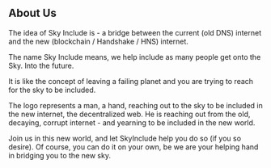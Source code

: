 ## About Us

The idea of Sky Include is - a bridge between the current (old DNS) internet and the new (blockchain / Handshake / HNS) internet. 

The name Sky Include means, we help include as many people get onto the Sky. Into the future.

It is like the concept of leaving a failing planet and you are trying to reach for the sky to be included.

The logo represents a man, a hand, reaching out to the sky to be included in the new internet, the decentralized web. He is reaching out from the old, decaying, corrupt internet - and yearning to be included in the new world.

Join us in this new world, and let SkyInclude help you do so (if you so desire). Of course, you can do it on your own, be we are your helping hand in bridging you to the new sky.
